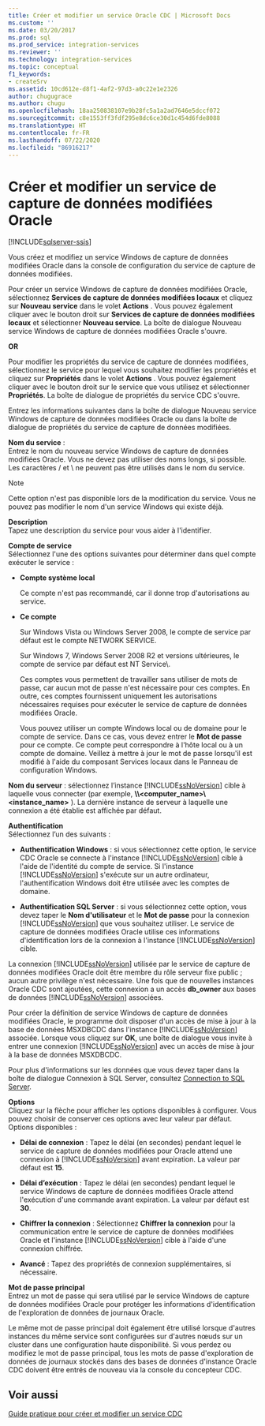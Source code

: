 ```yaml
---
title: Créer et modifier un service Oracle CDC | Microsoft Docs
ms.custom: ''
ms.date: 03/20/2017
ms.prod: sql
ms.prod_service: integration-services
ms.reviewer: ''
ms.technology: integration-services
ms.topic: conceptual
f1_keywords:
- createSrv
ms.assetid: 10cd612e-d8f1-4af2-97d3-a0c22e1e2326
author: chugugrace
ms.author: chugu
ms.openlocfilehash: 18aa250838107e9b28fc5a1a2ad7646e5dccf072
ms.sourcegitcommit: c8e1553ff3fdf295e8dc6ce30d1c454d6fde8088
ms.translationtype: HT
ms.contentlocale: fr-FR
ms.lasthandoff: 07/22/2020
ms.locfileid: "86916217"
---
```

# <a name="create-and-edit-an-oracle-cdc-service"></a>Créer et modifier un service de capture de données modifiées Oracle

[!INCLUDE[sqlserver-ssis](../../includes/applies-to-version/sqlserver-ssis.md)]


  Vous créez et modifiez un service Windows de capture de données modifiées Oracle dans la console de configuration du service de capture de données modifiées.  
  
 Pour créer un service Windows de capture de données modifiées Oracle, sélectionnez **Services de capture de données modifiées locaux** et cliquez sur **Nouveau service** dans le volet **Actions** . Vous pouvez également cliquer avec le bouton droit sur **Services de capture de données modifiées locaux** et sélectionner **Nouveau service**. La boîte de dialogue Nouveau service Windows de capture de données modifiées Oracle s'ouvre.  
  
 **OR**  
  
 Pour modifier les propriétés du service de capture de données modifiées, sélectionnez le service pour lequel vous souhaitez modifier les propriétés et cliquez sur **Propriétés** dans le volet **Actions** . Vous pouvez également cliquer avec le bouton droit sur le service que vous utilisez et sélectionner **Propriétés**. La boîte de dialogue de propriétés du service CDC s'ouvre.  
  
 Entrez les informations suivantes dans la boîte de dialogue Nouveau service Windows de capture de données modifiées Oracle ou dans la boîte de dialogue de propriétés du service de capture de données modifiées.  
  
**Nom du service** :  
 Entrez le nom du nouveau service Windows de capture de données modifiées Oracle. Vous ne devez pas utiliser des noms longs, si possible. Les caractères / et \ ne peuvent pas être utilisés dans le nom du service.  
  
> [!NOTE]  
> Cette option n'est pas disponible lors de la modification du service. Vous ne pouvez pas modifier le nom d'un service Windows qui existe déjà.  
  
 **Description**  
 Tapez une description du service pour vous aider à l'identifier.  
  
 **Compte de service**  
 Sélectionnez l'une des options suivantes pour déterminer dans quel compte exécuter le service :  
  
-   **Compte système local**  
  
     Ce compte n'est pas recommandé, car il donne trop d'autorisations au service.  
  
-   **Ce compte**  
  
     Sur Windows Vista ou Windows Server 2008, le compte de service par défaut est le compte NETWORK SERVICE.  
  
     Sur Windows 7, Windows Server 2008 R2 et versions ultérieures, le compte de service par défaut est NT Service\\<nom-service>.  
  
     Ces comptes vous permettent de travailler sans utiliser de mots de passe, car aucun mot de passe n'est nécessaire pour ces comptes. En outre, ces comptes fournissent uniquement les autorisations nécessaires requises pour exécuter le service de capture de données modifiées Oracle.  
  
     Vous pouvez utiliser un compte Windows local ou de domaine pour le compte de service. Dans ce cas, vous devez entrer le **Mot de passe** pour ce compte. Ce compte peut correspondre à l'hôte local ou à un compte de domaine. Veillez à mettre à jour le mot de passe lorsqu'il est modifié à l'aide du composant Services locaux dans le Panneau de configuration Windows.  
  
 **Nom du serveur** : sélectionnez l’instance [!INCLUDE[ssNoVersion](../../includes/ssnoversion-md.md)] cible à laquelle vous connecter (par exemple, **\\\\<computer_name>\\<instance_name>** ). La dernière instance de serveur à laquelle une connexion a été établie est affichée par défaut.  
  
 **Authentification**  
 Sélectionnez l’un des suivants :  
  
-   **Authentification Windows** : si vous sélectionnez cette option, le service CDC Oracle se connecte à l'instance [!INCLUDE[ssNoVersion](../../includes/ssnoversion-md.md)] cible à l'aide de l'identité du compte de service. Si l'instance [!INCLUDE[ssNoVersion](../../includes/ssnoversion-md.md)] s'exécute sur un autre ordinateur, l'authentification Windows doit être utilisée avec les comptes de domaine.  
  
-   **Authentification SQL Server** : si vous sélectionnez cette option, vous devez taper le **Nom d'utilisateur** et le **Mot de passe** pour la connexion [!INCLUDE[ssNoVersion](../../includes/ssnoversion-md.md)] que vous souhaitez utiliser. Le service de capture de données modifiées Oracle utilise ces informations d'identification lors de la connexion à l'instance [!INCLUDE[ssNoVersion](../../includes/ssnoversion-md.md)] cible.  
  
 La connexion [!INCLUDE[ssNoVersion](../../includes/ssnoversion-md.md)] utilisée par le service de capture de données modifiées Oracle doit être membre du rôle serveur fixe public ; aucun autre privilège n'est nécessaire. Une fois que de nouvelles instances Oracle CDC sont ajoutées, cette connexion a un accès **db_owner** aux bases de données [!INCLUDE[ssNoVersion](../../includes/ssnoversion-md.md)] associées.  
  
 Pour créer la définition de service Windows de capture de données modifiées Oracle, le programme doit disposer d'un accès de mise à jour à la base de données MSXDBCDC dans l'instance [!INCLUDE[ssNoVersion](../../includes/ssnoversion-md.md)] associée. Lorsque vous cliquez sur **OK**, une boîte de dialogue vous invite à entrer une connexion [!INCLUDE[ssNoVersion](../../includes/ssnoversion-md.md)] avec un accès de mise à jour à la base de données MSXDBCDC.  
  
 Pour plus d'informations sur les données que vous devez taper dans la boîte de dialogue Connexion à SQL Server, consultez [Connection to SQL Server](../../integration-services/change-data-capture/connection-to-sql-server.md).  
  
 **Options**  
 Cliquez sur la flèche pour afficher les options disponibles à configurer. Vous pouvez choisir de conserver ces options avec leur valeur par défaut. Options disponibles :  
  
-   **Délai de connexion** : Tapez le délai (en secondes) pendant lequel le service de capture de données modifiées pour Oracle attend une connexion à [!INCLUDE[ssNoVersion](../../includes/ssnoversion-md.md)] avant expiration. La valeur par défaut est **15**.  
  
-   **Délai d’exécution** : Tapez le délai (en secondes) pendant lequel le service Windows de capture de données modifiées Oracle attend l'exécution d'une commande avant expiration. La valeur par défaut est **30**.  
  
-   **Chiffrer la connexion** : Sélectionnez **Chiffrer la connexion** pour la communication entre le service de capture de données modifiées Oracle et l'instance [!INCLUDE[ssNoVersion](../../includes/ssnoversion-md.md)] cible à l'aide d'une connexion chiffrée.  
  
-   **Avancé** : Tapez des propriétés de connexion supplémentaires, si nécessaire.  
  
 **Mot de passe principal**  
 Entrez un mot de passe qui sera utilisé par le service Windows de capture de données modifiées Oracle pour protéger les informations d'identification de l'exploration de données de journaux Oracle.  
  
 Le même mot de passe principal doit également être utilisé lorsque d'autres instances du même service sont configurées sur d'autres nœuds sur un cluster dans une configuration haute disponibilité. Si vous perdez ou modifiez le mot de passe principal, tous les mots de passe d'exploration de données de journaux stockés dans des bases de données d'instance Oracle CDC doivent être entrés de nouveau via la console du concepteur CDC.  
  
## <a name="see-also"></a>Voir aussi  
 [Guide pratique pour créer et modifier un service CDC](../../integration-services/change-data-capture/how-to-create-and-edit-a-cdc-service.md)  
  
  
